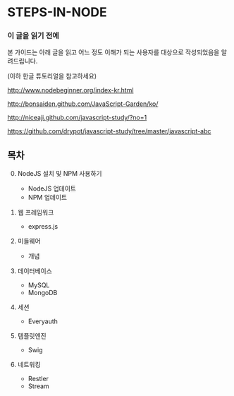 STEPS-IN-NODE
=============

### 이 글을 읽기 전에

본 가이드는 아래 글을 읽고 어느 정도 이해가 되는 사용자를 대상으로 작성되었음을 알려드립니다.

(이하 한글 튜토리얼을 참고하세요)

http://www.nodebeginner.org/index-kr.html

http://bonsaiden.github.com/JavaScript-Garden/ko/

http://niceaji.github.com/javascript-study/?no=1

https://github.com/drypot/javascript-study/tree/master/javascript-abc

## 목차

0. NodeJS 설치 및 NPM 사용하기

	- NodeJS 업데이트
    - NPM 업데이트

1. 웹 프레임워크

	- express.js

2. 미들웨어

	- 개념

3. 데이터베이스

	- MySQL
    - MongoDB

4. 세션

	- Everyauth

5. 템플릿엔진

	- Swig

6. 네트워킹

	- Restler
    - Stream

